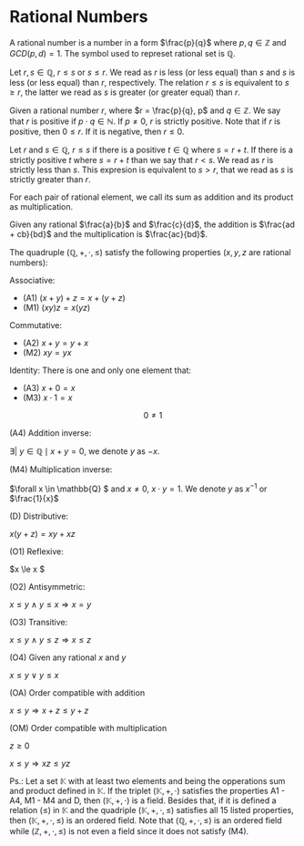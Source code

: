 <h1>Rational Numbers</h1>

A rational number is a number in a form $\frac{p}{q}$ where $p,q \in \mathbb{Z}$ and $GCD(p, d) = 1$. The symbol used to represet rational set is $\mathbb{Q}$.

Let $r,s \in \mathbb{Q}$, $r \le s$ or $s \leq r$. We read  as $r$ is less (or less equal) than $s$ and $s$ is less (or less equal) than $r$, respectively. The relation $r \leq s$ is equivalent to $s \geq r$, the latter we read as $s$ is greater (or greater equal) than $r$.

Given a rational number $r$, where  $r = \frac{p}{q}, p$ and $q \in \mathbb{Z}$. We say that $r$ is positive if $p \cdot q \in \mathbb{N}$. If $p \neq 0$, $r$ is strictly positive. Note that if $r$ is positive, then $0 \leq r$. If it is negative, then $r \leq 0$.

Let $r$ and $s \in \mathbb{Q}$, $r \leq s$ if there is a positive $t \in \mathbb{Q}$ where $s = r + t$. If there is a strictly positive $t$ where $s = r + t$ than we say that $r < s$. We read as $r$ is strictly less than $s$. This expresion is equivalent to $s >r$, that we read as $s$ is strictly greater than $r$.

For each pair of rational element, we call its sum as addition and its product as multiplication.

Given any rational $\frac{a}{b}$ and $\frac{c}{d}$, the addition is $\frac{ad + cb}{bd}$ and the multiplication is $\frac{ac}{bd}$.

The quadruple $(\mathbb{Q}, +, \cdot, \leq)$ satisfy the following properties ($x, y, z$ are rational numbers):

Associative:
- (A1) $(x + y) + z = x + (y + z)$
- (M1) $(xy)z = x(yz)$

Commutative:
- (A2) $x + y = y + x$
- (M2) $xy = yx$

Identity: There is one and only one element that:
- (A3) $x + 0 = x$
- (M3) $x \cdot 1 = x$

$$ 0 \neq 1$$

(A4) Addition inverse:

$\exists|\ y \in \mathbb{Q} \mid x + y = 0$, we denote $y$ as $-x$.

(M4) Multiplication inverse:

$\forall x \in \mathbb{Q} $ and $x \neq 0$, $x \cdot y = 1$. We denote $y$ as $x^{-1}$ or $\frac{1}{x}$

(D) Distributive:

$x(y + z) = xy + xz$

(O1) Reflexive:

$x \le x $

(O2) Antisymmetric:

$x \le y\ \land\ y \le x \Longrightarrow x = y$

(O3) Transitive:

$x \leq y \ \land\ y\leq z \Longrightarrow x \leq z$

(O4) Given any rational $x$ and $y$

$x \leq y\ \lor\ y \leq x$

(OA) Order compatible with addition

$x \leq y \Longrightarrow x +z \leq y + z$

(OM) Order compatible with multiplication

$z \ge 0$

$x \leq y \Longrightarrow xz \leq yz$

Ps.: Let a set $\mathbb{K}$ with at least two elements and being the opperations sum and product defined in $\mathbb{K}$. If the triplet ($\mathbb{K}, +, \cdot$) satisfies the properties A1 - A4, M1 - M4 and D, then ($\mathbb{K},+, \cdot$) is a field. Besides that, if it is defined a relation ($\leq$) in $\mathbb{K}$ and the quadriple ($\mathbb{K}, +, \cdot, \leq$) satisfies all 15 listed properties, then $(\mathbb{K}, +, \cdot, \leq)$ is an ordered field. Note that ($\mathbb{Q}, +, \cdot, \leq$) is an ordered field while ($\mathbb{Z}, +, \cdot, \leq$) is not even a field since it does not satisfy (M4).